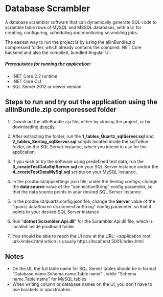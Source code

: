 # Database Scrambler

A database scrambler software that can dynamically generate SQL code to scramble table rows of MySQL and MSSQL databases, with a UI for creating, configuring, scheduling and monitoring scrambling jobs.

The easiest way to run the project is by using the allInBundle.zip compressed folder, which already contains the compiled .NET Core backend and also the compiled, bundled Angular UI.

##### Prerequisites for running the application:

* .NET Core 2.2 runtime
* .NET Core CLI
* SQL Server 2012 or newer version


## Steps to run and try out the application using the allInBundle.zip comporessed folder

1. Download the allInBundle.zip file, either by cloning the project, or by downloading [directly](https://github.com/markocska/anonymizer/blob/master/allInBundle.zip).

2. After extracting the folder, run the **1_tables_Quartz_sqlServer.sql** and **2_tables_Serilog_sqlServer.sql** scripts located inside the sqlToRun folder, on the SQL Server instance, which you intend to use for the application.

3. If you wish to try the software using predefined test data, run the **3_createTestDataSqlServer.sql** on your SQL Server instance and/or the **4_createTestDataMySql.sql** scripts on your MySQL instance.

4. In the prodbuild/appsettings.json file, under the Serilog configs, change the **data source** value of the "connectionString" config parameter, so that the data source points to your desired SQL Server instance.  

5. In the prodbuild/quartz.config.json file, change the **Server** value of the "quartz.dataSource.ds.connectionString" config parameter, so that it points to your desired SQL Server instance

6. Run "**dotnet Scrambler.Api.dll**" for the Scrambler.Api.dll file, which is located inside prodbuild folder. 

7. You should be able to reach the UI now at the URL: \<application root url\>/index.html which is usually https://localhost:5001/index.html

## Notes
* On the UI, the full table name for SQL Server tables should be in format "Database name.Schema name.Table name" , while "Schema name.Table name" for MySQL tables
* When writing column or database names on the UI, you don't have to use brackets or apostrophes.

